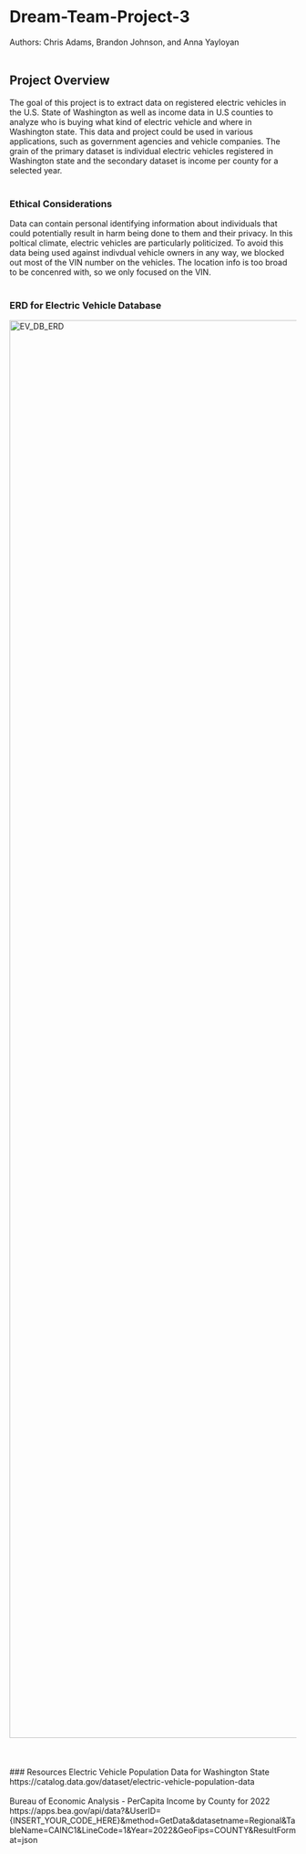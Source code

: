 # Dream-Team-Project-3
Authors: Chris Adams, Brandon Johnson, and Anna Yayloyan
<br>
<br>
## Project Overview
The goal of this project is to extract data on registered electric vehicles in the U.S. State of Washington as well as income data in U.S counties to analyze who is buying what kind of electric vehicle and where in Washington state. This data and project could be used in various applications, such as government agencies and vehicle companies. The grain of the primary dataset is individual electric vehicles registered in Washington state and the secondary dataset is income per county for a selected year.
<br>
<br>
### Ethical Considerations
Data can contain personal identifying information about individuals that could potentially result in harm being done to them and their privacy. In this poltical climate, electric vehicles are particularly politicized. To avoid this data being used against indivdual vehicle owners in any way, we blocked out most of the VIN number on the vehicles. The location info is too broad to be concenred with, so we only focused on the VIN.
<br>
<br>
### ERD for Electric Vehicle Database
<img width="2485" alt="EV_DB_ERD" src="https://github.com/user-attachments/assets/49897be0-a7bb-4376-90ae-3ab921340df6">
<br>
<br>
<br>
<br>
### Resources
Electric Vehicle Population Data for Washington State <br>
https://catalog.data.gov/dataset/electric-vehicle-population-data <br>
<br>
Bureau of Economic Analysis - PerCapita Income by County for 2022 <br>
https://apps.bea.gov/api/data?&UserID={INSERT_YOUR_CODE_HERE}&method=GetData&datasetname=Regional&TableName=CAINC1&LineCode=1&Year=2022&GeoFips=COUNTY&ResultFormat=json <br>
